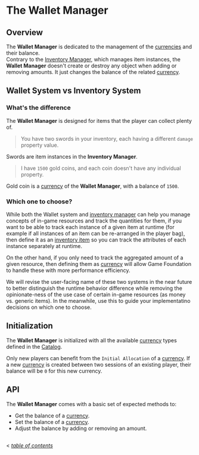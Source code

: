# The Wallet Manager

## Overview

The __Wallet Manager__ is dedicated to the management of the [currencies] and their balance.  
Contrary to the [Inventory Manager], which manages item instances, the __Wallet Manager__ doesn't create or destroy any object when adding or removing amounts. It just changes the balance of the related [currency].

## Wallet System vs Inventory System

### What's the difference 

The __Wallet Manager__ is designed for items that the player can collect plenty of.

> You have two swords in your inventory, each having a different `damage` property value.

Swords are item instances in the __Inventory Manager__.

> I have `1500` gold coins, and each coin doesn't have any individual property.

Gold coin is a [currency] of the __Wallet Manager__, with a balance of `1500`.

### Which one to choose? 

While both the Wallet system and [inventory manager] can help you manage concepts of in-game resources and track the quantities for them, if you want to be able to track each instance of a given item at runtime (for example if all instances of an item can be re-arranged in the player bag), then define it as an [inventory item] so you can track the attributes of each instance separately at runtime.

On the other hand, if you only need to track the aggregated amount of a given resource, then defining them as [currency] will allow Game Foundation to handle these with more performance efficiency. 

We will revise the user-facing name of these two systems in the near future to better distinguish the runtime behavior difference while removing the opinionate-ness of the use case of certain in-game resources (as money vs. generic items). In the meanwhile, use this to guide your implementatino decisions on which one to choose. 

## Initialization

The __Wallet Manager__ is initialized with all the available [currency] types defined in the [Catalog].  

Only new players can benefit from the `Initial Allocation` of a [currency].
If a new [currency] is created between two sessions of an existing player, their balance will be `0` for this new currency.

## API

The __Wallet Manager__ comes with a basic set of expected methods to:

- Get the balance of a [currency].
- Set the balance of a [currency].
- Adjust the balance by adding or removing an amount.

## 
< [_table of contents_](../TableOfContents.md)















[currencies]: ../CatalogItems/Currency.md
[currency]:   ../CatalogItems/Currency.md
[inventory item]: ../CatalogItems/InventoryItemDefinition.md  
[inventory manager]: ../GameSystems/InventoryManager.md
[catalog]: ../Catalog.md
